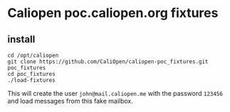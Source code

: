 # Caliopen poc.caliopen.org fixtures

## install

```
cd /opt/caliopen
git clone https://github.com/CaliOpen/caliopen-poc_fixtures.git poc_fixtures
cd poc_fixtures
./load-fixtures
```

This will create the user `john@mail.caliopen.me` with the password `123456` and load messages from this fake mailbox.
